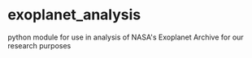 # exoplanet_analysis
python module for use in analysis of NASA's Exoplanet Archive for our research purposes

